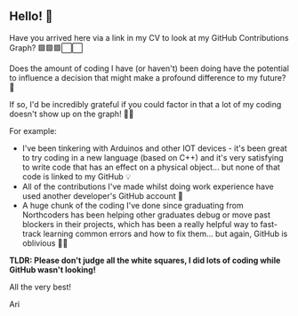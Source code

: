 ## Hello! 👋

Have you arrived here via a link in my CV to look at my GitHub Contributions Graph? 🟩🟩🟩⬜️⬜️

Does the amount of coding I have (or haven't) been doing have the potential to influence a decision that might make a profound difference to my future? 🔮

If so, I'd be incredibly grateful if you could factor in that a lot of my coding doesn't show up on the graph! 😶‍🌫️

For example:
- I've been tinkering with Arduinos and other IOT devices - it's been great to try coding in a new language (based on C++) and it's very satisfying to write code that has an effect on a physical object... but none of that code is linked to my GitHub 💡
- All of the contributions I've made whilst doing work experience have used another developer's GitHub account 👥
- A huge chunk of the coding I've done since graduating from Northcoders has been helping other graduates debug or move past blockers in their projects, which has been a really helpful way to fast-track learning common errors and how to fix them... but again, GitHub is oblivious 🧑‍🔧

**TLDR: Please don't judge all the white squares, I did lots of coding while GitHub wasn't looking!**

All the very best!

Ari
